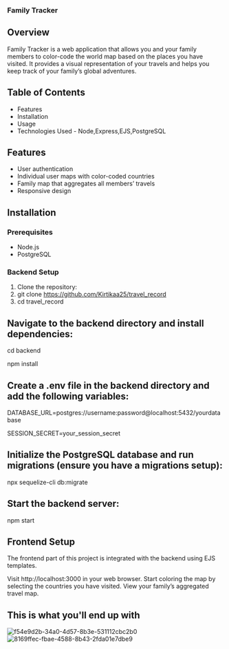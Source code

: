 ### Family Tracker

## Overview
Family Tracker is a web application that allows you and your family members to color-code the world map based on the places you have visited. It provides a visual representation of your travels and helps you keep track of your family’s global adventures.

## Table of Contents
- Features
- Installation
- Usage
- Technologies Used - Node,Express,EJS,PostgreSQL

## Features
- User authentication
- Individual user maps with color-coded countries
- Family map that aggregates all members’ travels
- Responsive design

## Installation

### Prerequisites
- Node.js
- PostgreSQL

### Backend Setup
1. Clone the repository:
2. git clone https://github.com/Kirtikaa25/travel_record
3. cd travel_record

## Navigate to the backend directory and install dependencies:

cd backend

npm install

## Create a .env file in the backend directory and add the following variables:

DATABASE_URL=postgres://username:password@localhost:5432/yourdatabase

SESSION_SECRET=your_session_secret

## Initialize the PostgreSQL database and run migrations (ensure you have a migrations setup):

npx sequelize-cli db:migrate

## Start the backend server:

npm start

## Frontend Setup
The frontend part of this project is integrated with the backend using EJS templates.

Visit http://localhost:3000 in your web browser.
Start coloring the map by selecting the countries you have visited.
View your family’s aggregated travel map.
## This is what you'll end up with

![f54e9d2b-34a0-4d57-8b3e-531112cbc2b0](https://github.com/Kirtikaa25/travel_record/assets/100124517/cc011675-a791-49ce-a198-77a22d79f00f)
![8169ffec-fbae-4588-8b43-2fda01e7dbe9](https://github.com/Kirtikaa25/travel_record/assets/100124517/e2392777-85fa-48a9-ba6c-0e751913912c)

